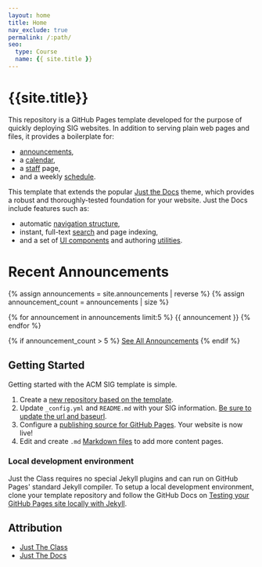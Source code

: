 ```yaml
---
layout: home
title: Home
nav_exclude: true
permalink: /:path/
seo:
  type: Course
  name: {{ site.title }}
---
```


# {{site.title}}
This repository is a GitHub Pages template developed for the purpose of quickly deploying SIG websites. In addition to serving plain web pages and files, it provides a boilerplate for:

- [announcements](announcements.md),
- a [calendar](calendar.md),
- a [staff](staff.md) page,
- and a weekly [schedule](schedule.md).

This template that extends the popular [Just the Docs](https://github.com/just-the-docs/just-the-docs) theme, which provides a robust and thoroughly-tested foundation for your website. Just the Docs include features such as:

- automatic [navigation structure](https://just-the-docs.github.io/just-the-docs/docs/navigation-structure/),
- instant, full-text [search](https://just-the-docs.github.io/just-the-docs/docs/search/) and page indexing,
- and a set of [UI components](https://just-the-docs.github.io/just-the-docs/docs/ui-components) and authoring [utilities](https://just-the-docs.github.io/just-the-docs/docs/utilities).

# Recent Announcements

{% assign announcements = site.announcements | reverse %}
{% assign announcement_count = announcements | size %}

<div class="announcements-list">
{% for announcement in announcements limit:5 %}
  {{ announcement }}
{% endfor %}
</div>

{% if announcement_count > 5 %}
  <a href="/announcements" class="see-all-link">See All Announcements</a>
{% endif %}

## Getting Started

Getting started with the ACM SIG template is simple.

1. Create a [new repository based on the template](https://github.com/acm-uiuc/sig-website-template/generate).
1. Update `_config.yml` and `README.md` with your SIG information. [Be sure to update the url and baseurl](https://mademistakes.com/mastering-jekyll/site-url-baseurl/).
1. Configure a [publishing source for GitHub Pages](https://help.github.com/en/articles/configuring-a-publishing-source-for-github-pages). Your website is now live!
1. Edit and create `.md` [Markdown files](https://guides.github.com/features/mastering-markdown/) to add more content pages.

### Local development environment

Just the Class requires no special Jekyll plugins and can run on GitHub Pages' standard Jekyll compiler. To setup a local development environment, clone your template repository and follow the GitHub Docs on [Testing your GitHub Pages site locally with Jekyll](https://docs.github.com/en/pages/setting-up-a-github-pages-site-with-jekyll/testing-your-github-pages-site-locally-with-jekyll).

## Attribution
* [Just The Class](https://kevinl.info/just-the-class/)
* [Just The Docs](https://just-the-docs.com/)